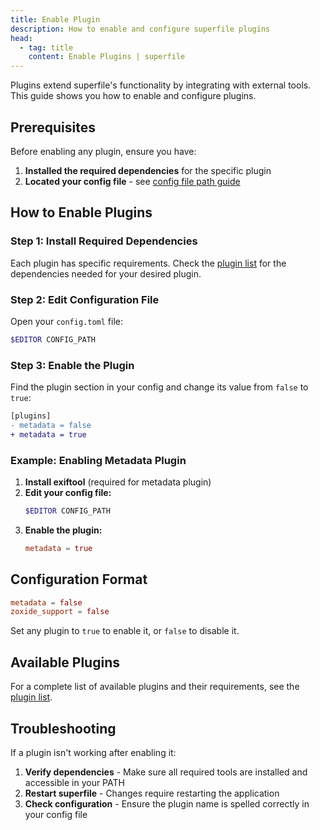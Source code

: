 ```yaml
---
title: Enable Plugin
description: How to enable and configure superfile plugins
head:
  - tag: title
    content: Enable Plugins | superfile
---
```


Plugins extend superfile's functionality by integrating with external tools. This guide shows you how to enable and configure plugins.

## Prerequisites

Before enabling any plugin, ensure you have:

1. **Installed the required dependencies** for the specific plugin
2. **Located your config file** - see [config file path guide](/configure/config-file-path#config)

## How to Enable Plugins

### Step 1: Install Required Dependencies

Each plugin has specific requirements. Check the [plugin list](/list/plugin-list) for the dependencies needed for your desired plugin.

### Step 2: Edit Configuration File

Open your `config.toml` file:

```bash
$EDITOR CONFIG_PATH
```

### Step 3: Enable the Plugin

Find the plugin section in your config and change its value from `false` to `true`:

```diff
[plugins]
- metadata = false
+ metadata = true
```

### Example: Enabling Metadata Plugin

1. **Install exiftool** (required for metadata plugin)
2. **Edit your config file:**
   ```bash
   $EDITOR CONFIG_PATH
   ```
3. **Enable the plugin:**
   ```toml
   metadata = true
   ```

## Configuration Format

```toml
metadata = false
zoxide_support = false
```

Set any plugin to `true` to enable it, or `false` to disable it.

## Available Plugins

For a complete list of available plugins and their requirements, see the [plugin list](/list/plugin-list).

## Troubleshooting

If a plugin isn't working after enabling it:

1. **Verify dependencies** - Make sure all required tools are installed and accessible in your PATH
2. **Restart superfile** - Changes require restarting the application
3. **Check configuration** - Ensure the plugin name is spelled correctly in your config file